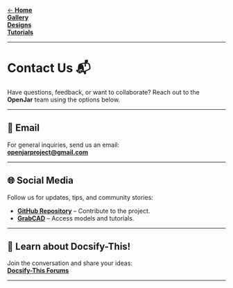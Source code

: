 
[← **Home**](home.md)  
[**Gallery**](topic_gallery.md)  
[**Designs**](designs.md)  
[**Tutorials**](tutorials.md)  

---

# **Contact Us** 📬  

Have questions, feedback, or want to collaborate? Reach out to the **OpenJar** team using the options below.

---

## **📧 Email**  
For general inquiries, send us an email:  
[**openjarproject@gmail.com**](mailto:openjarproject@gmail.com)

---

## **🌐 Social Media**  
Follow us for updates, tips, and community stories:  
- [**GitHub Repository**](https://github.com/dmalawey/OpenJar) – Contribute to the project.  
- [**GrabCAD**](https://grabcad.com/library/openjar-1) – Access models and tutorials.

---

## **💬 Learn about Docsify-This!**  
Join the conversation and share your ideas:  
[**Docsify-This Forums**](https://docsify-this.net/#/)  


---
